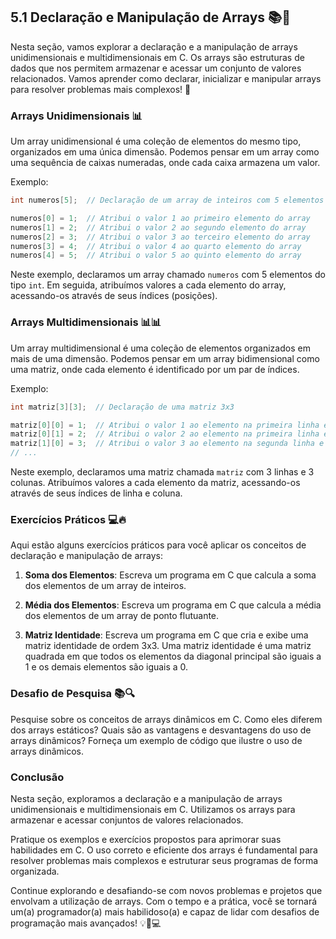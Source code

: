## 5.1 Declaração e Manipulação de Arrays 📚🔢

Nesta seção, vamos explorar a declaração e a manipulação de arrays unidimensionais e multidimensionais em C. Os arrays são estruturas de dados que nos permitem armazenar e acessar um conjunto de valores relacionados. Vamos aprender como declarar, inicializar e manipular arrays para resolver problemas mais complexos! 🚀

### Arrays Unidimensionais 📊

Um array unidimensional é uma coleção de elementos do mesmo tipo, organizados em uma única dimensão. Podemos pensar em um array como uma sequência de caixas numeradas, onde cada caixa armazena um valor.

Exemplo:
```c
int numeros[5];  // Declaração de um array de inteiros com 5 elementos

numeros[0] = 1;  // Atribui o valor 1 ao primeiro elemento do array
numeros[1] = 2;  // Atribui o valor 2 ao segundo elemento do array
numeros[2] = 3;  // Atribui o valor 3 ao terceiro elemento do array
numeros[3] = 4;  // Atribui o valor 4 ao quarto elemento do array
numeros[4] = 5;  // Atribui o valor 5 ao quinto elemento do array
```

Neste exemplo, declaramos um array chamado `numeros` com 5 elementos do tipo `int`. Em seguida, atribuímos valores a cada elemento do array, acessando-os através de seus índices (posições).

### Arrays Multidimensionais 📊📊

Um array multidimensional é uma coleção de elementos organizados em mais de uma dimensão. Podemos pensar em um array bidimensional como uma matriz, onde cada elemento é identificado por um par de índices.

Exemplo:
```c
int matriz[3][3];  // Declaração de uma matriz 3x3

matriz[0][0] = 1;  // Atribui o valor 1 ao elemento na primeira linha e primeira coluna
matriz[0][1] = 2;  // Atribui o valor 2 ao elemento na primeira linha e segunda coluna
matriz[1][0] = 3;  // Atribui o valor 3 ao elemento na segunda linha e primeira coluna
// ...
```

Neste exemplo, declaramos uma matriz chamada `matriz` com 3 linhas e 3 colunas. Atribuímos valores a cada elemento da matriz, acessando-os através de seus índices de linha e coluna.

### Exercícios Práticos 💻🔥

Aqui estão alguns exercícios práticos para você aplicar os conceitos de declaração e manipulação de arrays:

1. **Soma dos Elementos**: Escreva um programa em C que calcula a soma dos elementos de um array de inteiros.

2. **Média dos Elementos**: Escreva um programa em C que calcula a média dos elementos de um array de ponto flutuante.

3. **Matriz Identidade**: Escreva um programa em C que cria e exibe uma matriz identidade de ordem 3x3. Uma matriz identidade é uma matriz quadrada em que todos os elementos da diagonal principal são iguais a 1 e os demais elementos são iguais a 0.

### Desafio de Pesquisa 📚🔍

Pesquise sobre os conceitos de arrays dinâmicos em C. Como eles diferem dos arrays estáticos? Quais são as vantagens e desvantagens do uso de arrays dinâmicos? Forneça um exemplo de código que ilustre o uso de arrays dinâmicos.

### Conclusão

Nesta seção, exploramos a declaração e a manipulação de arrays unidimensionais e multidimensionais em C. Utilizamos os arrays para armazenar e acessar conjuntos de valores relacionados.

Pratique os exemplos e exercícios propostos para aprimorar suas habilidades em C. O uso correto e eficiente dos arrays é fundamental para resolver problemas mais complexos e estruturar seus programas de forma organizada.

Continue explorando e desafiando-se com novos problemas e projetos que envolvam a utilização de arrays. Com o tempo e a prática, você se tornará um(a) programador(a) mais habilidoso(a) e capaz de lidar com desafios de programação mais avançados! 💡💪💻